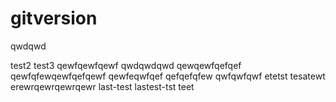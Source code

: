 # gitversion

qwdqwd

test2
test3
qewfqewfqewf
qwdqwdqwd
qewqewfqefqef
qewfqfewqewfqefqewf
qewfeqwfqef
qefqefqfew
qwfqwfqwf
etetst
tesatewt
erewrqewrqewrqewr
last-test
lastest-tst
teet